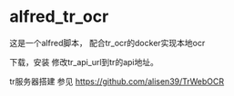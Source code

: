# alfred_tr_ocr
这是一个alfred脚本，
配合tr_ocr的docker实现本地ocr


下载，安装
修改tr_api_url到tr的api地址。

tr服务器搭建 参见 https://github.com/alisen39/TrWebOCR
